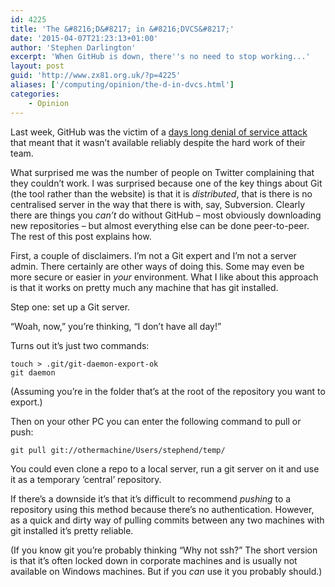 ```yaml
---
id: 4225
title: 'The &#8216;D&#8217; in &#8216;DVCS&#8217;'
date: '2015-04-07T21:23:13+01:00'
author: 'Stephen Darlington'
excerpt: 'When GitHub is down, there''s no need to stop working...'
layout: post
guid: 'http://www.zx81.org.uk/?p=4225'
aliases: ['/computing/opinion/the-d-in-dvcs.html']
categories:
    - Opinion
---
```


Last week, GitHub was the victim of a [days long denial of service attack](https://github.com/blog/1981-large-scale-ddos-attack-on-github-com) that meant that it wasn’t available reliably despite the hard work of their team.

What surprised me was the number of people on Twitter complaining that they couldn’t work. I was surprised because one of the key things about Git (the tool rather than the website) is that it is *distributed*, that is there is no centralised server in the way that there is with, say, Subversion. Clearly there are things you *can’t* do without GitHub – most obviously downloading new repositories – but almost everything else can be done peer-to-peer. The rest of this post explains how.

First, a couple of disclaimers. I’m not a Git expert and I’m not a server admin. There certainly are other ways of doing this. Some may even be more secure or easier in *your* environment. What I like about this approach is that it works on pretty much any machine that has git installed.

Step one: set up a Git server.

“Woah, now,” you’re thinking, “I don’t have all day!”

Turns out it’s just two commands:

```
touch > .git/git-daemon-export-ok
git daemon

```

(Assuming you’re in the folder that’s at the root of the repository you want to export.)

Then on your other PC you can enter the following command to pull or push:

```
git pull git://othermachine/Users/stephend/temp/

```

You could even clone a repo to a local server, run a git server on it and use it as a temporary ’central’ repository.

If there’s a downside it’s that it’s difficult to recommend *pushing* to a repository using this method because there’s no authentication. However, as a quick and dirty way of pulling commits between any two machines with git installed it’s pretty reliable.

(If you know git you’re probably thinking “Why not ssh?” The short version is that it’s often locked down in corporate machines and is usually not available on Windows machines. But if you *can* use it you probably should.)